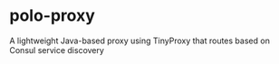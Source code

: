 # polo-proxy

A lightweight Java-based proxy using TinyProxy that routes based on Consul service discovery
